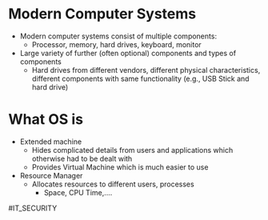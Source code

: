 # Modern Computer Systems
- Modern computer systems consist of multiple components:
	- Processor, memory, hard drives, keyboard, monitor
- Large variety of further (often optional) components and types of components
	- Hard drives from different vendors, different physical characteristics, different components with same functionality (e.g., USB Stick and hard drive)
# What OS is
* Extended machine
	* Hides complicated details from users and applications which otherwise had to be dealt with 
	* Provides Virtual Machine which is much easier to use
* Resource Manager
	* Allocates resources to different users, processes
		* Space, CPU Time,....

#IT_SECURITY 
